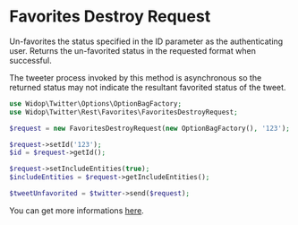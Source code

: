 # Favorites Destroy Request

Un-favorites the status specified in the ID parameter as the authenticating user. Returns the un-favorited status in
the requested format when successful.

The tweeter process invoked by this method is asynchronous so the returned status may not indicate the resultant
favorited status of the tweet.

``` php
use Widop\Twitter\Options\OptionBagFactory;
use Widop\Twitter\Rest\Favorites\FavoritesDestroyRequest;

$request = new FavoritesDestroyRequest(new OptionBagFactory(), '123');

$request->setId('123');
$id = $request->getId();

$request->setIncludeEntities(true);
$includeEntities = $request->getIncludeEntities();

$tweetUnfavorited = $twitter->send($request);
```

You can get more informations [here](https://dev.twitter.com/docs/api/1.1/post/favorites/destroy).
